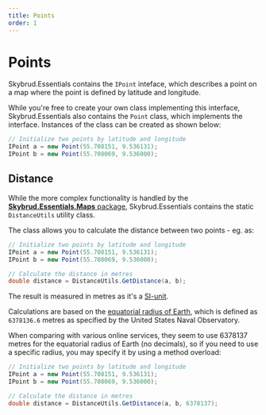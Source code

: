 ```yaml
---
title: Points
order: 1
---
```


# Points

Skybrud.Essentials contains the <code type="Skybrud.Essentials.Maps.Geometry.IPoint, Skybrud.Essentials">IPoint</code> inteface, which describes a point on a map where the point is defined by latitude and longitude.

While you're free to create your own class implementing this interface, Skybrud.Essentials also contains the <code type="Skybrud.Essentials.Maps.Geometry.Point, Skybrud.Essentials">Point</code> class, which implements the interface. Instances of the class can be created as shown below:


```csharp
// Initialize two points by latitude and longitude
IPoint a = new Point(55.708151, 9.536131);
IPoint b = new Point(55.708069, 9.536000);
```

## Distance

While the more complex functionality is handled by the [**Skybrud.Essentials.Maps** package](/skybrud.essentials.maps/), Skybrud.Essentials contains the static <code type="Skybrud.Essentials.Maps.DistanceUtils, Skybrud.Essentials">DistanceUtils</code> utility class.

The class allows you to calculate the distance between two points - eg. as:

```csharp
// Initialize two points by latitude and longitude
IPoint a = new Point(55.708151, 9.536131);
IPoint b = new Point(55.708069, 9.536000);

// Calculate the distance in metres
double distance = DistanceUtils.GetDistance(a, b);
```

The result is measured in metres as it's a [SI-unit](https://en.wikipedia.org/wiki/International_System_of_Units).

Calculations are based on the [equatorial radius of Earth](/skybrud.essentials/reference/maps/earthconstants/), which is defined as `6378136.6` metres as specified by the United States Naval Observatory.

When comparing with various online services, they seem to use <c>6378137</c> metres for the equatorial radius of Earth (no decimals), so if you need to use a specific radius, you may specify it by using a method overload:

```csharp
// Initialize two points by latitude and longitude
IPoint a = new Point(55.708151, 9.536131);
IPoint b = new Point(55.708069, 9.536000);

// Calculate the distance in metres
double distance = DistanceUtils.GetDistance(a, b, 6378137);
```
